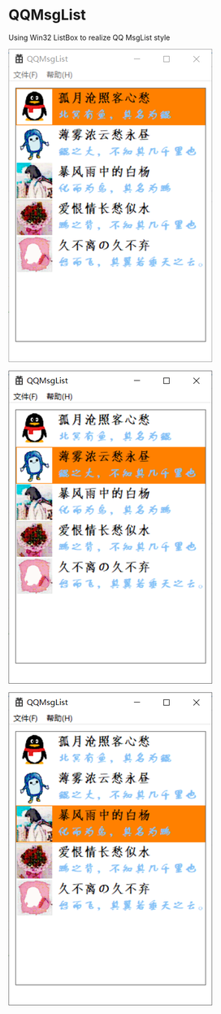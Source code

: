 # QQMsgList
Using Win32 ListBox to realize QQ MsgList style

![P1](pic/P1.png)

![P2](pic/P2.png)

![P3](pic/P3.png)
